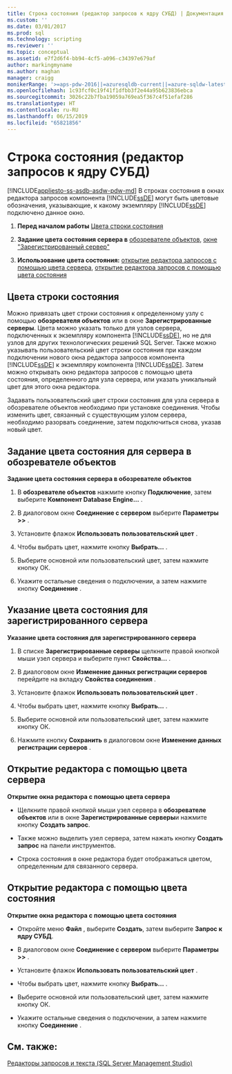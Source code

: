 ```yaml
---
title: Строка состояния (редактор запросов к ядру СУБД) | Документация Майкрософт
ms.custom: ''
ms.date: 03/01/2017
ms.prod: sql
ms.technology: scripting
ms.reviewer: ''
ms.topic: conceptual
ms.assetid: e7f2d6f4-bb94-4cf5-a096-c34397e679af
author: markingmyname
ms.author: maghan
manager: craigg
monikerRange: '>=aps-pdw-2016||=azuresqldb-current||=azure-sqldw-latest||>=sql-server-2016||=sqlallproducts-allversions||>=sql-server-linux-2017||=azuresqldb-mi-current'
ms.openlocfilehash: 1c93fcf0c19f41f1dfbb3f2e44a95b623836ebca
ms.sourcegitcommit: 3026c22b7fba19059a769ea5f367c4f51efaf286
ms.translationtype: HT
ms.contentlocale: ru-RU
ms.lasthandoff: 06/15/2019
ms.locfileid: "65821856"
---
```

# <a name="status-bar-database-engine-query-editor"></a>Строка состояния (редактор запросов к ядру СУБД)
[!INCLUDE[appliesto-ss-asdb-asdw-pdw-md](../../includes/appliesto-ss-asdb-asdw-pdw-md.md)]
  В строках состояния в окнах редактора запросов компонента [!INCLUDE[ssDE](../../includes/ssde-md.md)] могут быть цветовые обозначения, указывающие, к какому экземпляру [!INCLUDE[ssDE](../../includes/ssde-md.md)] подключено данное окно.  
  
1.  **Перед началом работы**  [Цвета строки состояния](#StatusBarColors)  
  
2.  **Задание цвета состояния сервера в**  [обозревателе объектов](#SetOEServerColor), [окне "Зарегистрированный сервер"](#SetRegServerColor)  
  
3.  **Использование цвета состояния:**  [открытие редактора запросов с помощью цвета сервера](#OpenServerColor), [открытие редактора запросов с помощью цвета состояния](#OpenSpecColor)  
  
##  <a name="StatusBarColors"></a> Цвета строки состояния  
 Можно привязать цвет строки состояния к определенному узлу с помощью **обозревателя объектов** или в окне **Зарегистрированные серверы**. Цвета можно указать только для узлов сервера, подключенных к экземпляру компонента [!INCLUDE[ssDE](../../includes/ssde-md.md)], но не для узлов для других технологических решений SQL Server. Также можно указывать пользовательский цвет строки состояния при каждом подключении нового окна редактора запросов компонента [!INCLUDE[ssDE](../../includes/ssde-md.md)] к экземпляру компонента [!INCLUDE[ssDE](../../includes/ssde-md.md)]. Затем можно открывать окно редактора запросов с помощью цвета состояния, определенного для узла сервера, или указать уникальный цвет для этого окна редактора.  
  
 Задавать пользовательский цвет строки состояния для узла сервера в обозревателе объектов необходимо при установке соединения. Чтобы изменить цвет, связанный с существующим узлом сервера, необходимо разорвать соединение, затем подключиться снова, указав новый цвет.  
  
##  <a name="SetOEServerColor"></a> Задание цвета состояния для сервера в обозревателе объектов  
 **Задание цвета состояния сервера в обозревателе объектов**  
  
1.  В **обозревателе объектов** нажмите кнопку **Подключение**, затем выберите **Компонент Database Engine...** .  
  
2.  В диалоговом окне **Соединение с сервером** выберите **Параметры >>** .  
  
3.  Установите флажок **Использовать пользовательский цвет** .  
  
4.  Чтобы выбрать цвет, нажмите кнопку **Выбрать...** .  
  
5.  Выберите основной или пользовательский цвет, затем нажмите кнопку ОК.  
  
6.  Укажите остальные сведения о подключении, а затем нажмите кнопку **Соединение** .  
  
##  <a name="SetRegServerColor"></a> Указание цвета состояния для зарегистрированного сервера  
 **Указание цвета состояния для зарегистрированного сервера**  
  
1.  В списке **Зарегистрированные серверы** щелкните правой кнопкой мыши узел сервера и выберите пункт **Свойства...** .  
  
2.  В диалоговом окне **Изменение данных регистрации серверов** перейдите на вкладку **Свойства соединения** .  
  
3.  Установите флажок **Использовать пользовательский цвет** .  
  
4.  Чтобы выбрать цвет, нажмите кнопку **Выбрать...** .  
  
5.  Выберите основной или пользовательский цвет, затем нажмите кнопку ОК.  
  
6.  Нажмите кнопку **Сохранить** в диалоговом окне **Изменение данных регистрации серверов** .  
  
##  <a name="OpenServerColor"></a> Открытие редактора с помощью цвета сервера  
 **Открытие окна редактора с помощью цвета сервера**  
  
-   Щелкните правой кнопкой мыши узел сервера в **обозревателе объектов** или в окне **Зарегистрированные серверы**и нажмите кнопку **Создать запрос**.  
  
-   Также можно выделить узел сервера, затем нажать кнопку **Создать запрос** на панели инструментов.  
  
-   Строка состояния в окне редактора будет отображаться цветом, определенным для связанного сервера.  
  
##  <a name="OpenSpecColor"></a> Открытие редактора с помощью цвета состояния  
 **Открытие окна редактора с помощью цвета состояния**  
  
-   Откройте меню **Файл** , выберите **Создать**, затем выберите **Запрос к ядру СУБД**.  
  
-   В диалоговом окне **Соединение с сервером** выберите **Параметры >>** .  
  
-   Установите флажок **Использовать пользовательский цвет** .  
  
-   Чтобы выбрать цвет, нажмите кнопку **Выбрать...** .  
  
-   Выберите основной или пользовательский цвет, затем нажмите кнопку ОК.  
  
-   Укажите остальные сведения о подключении, а затем нажмите кнопку **Соединение** .  
  
## <a name="see-also"></a>См. также:  
 [Редакторы запросов и текста (SQL Server Management Studio)](../../relational-databases/scripting/query-and-text-editors-sql-server-management-studio.md)  
  
  
